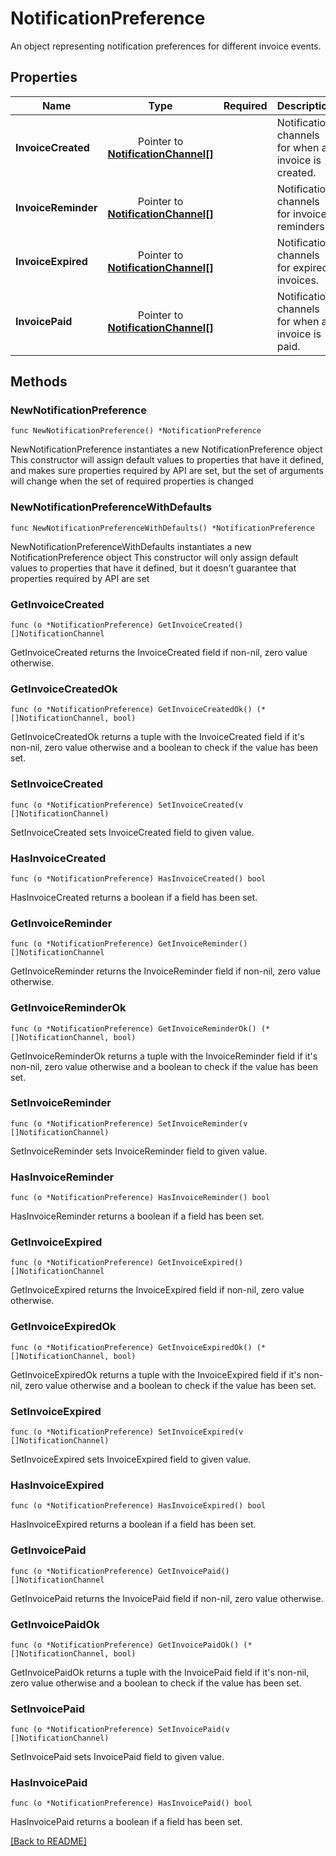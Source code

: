 # NotificationPreference
An object representing notification preferences for different invoice events.

## Properties
| Name | Type | Required | Description | Examples |
|------------|:-------------:|:-------------:|-------------|:-------------:|
| **InvoiceCreated** | Pointer to [**NotificationChannel[]**](NotificationChannel.md) |  | Notification channels for when an invoice is created. |  |
| **InvoiceReminder** | Pointer to [**NotificationChannel[]**](NotificationChannel.md) |  | Notification channels for invoice reminders. |  |
| **InvoiceExpired** | Pointer to [**NotificationChannel[]**](NotificationChannel.md) |  | Notification channels for expired invoices. |  |
| **InvoicePaid** | Pointer to [**NotificationChannel[]**](NotificationChannel.md) |  | Notification channels for when an invoice is paid. |  |

## Methods

### NewNotificationPreference

`func NewNotificationPreference() *NotificationPreference`

NewNotificationPreference instantiates a new NotificationPreference object
This constructor will assign default values to properties that have it defined,
and makes sure properties required by API are set, but the set of arguments
will change when the set of required properties is changed

### NewNotificationPreferenceWithDefaults

`func NewNotificationPreferenceWithDefaults() *NotificationPreference`

NewNotificationPreferenceWithDefaults instantiates a new NotificationPreference object
This constructor will only assign default values to properties that have it defined,
but it doesn't guarantee that properties required by API are set

### GetInvoiceCreated

`func (o *NotificationPreference) GetInvoiceCreated() []NotificationChannel`

GetInvoiceCreated returns the InvoiceCreated field if non-nil, zero value otherwise.

### GetInvoiceCreatedOk

`func (o *NotificationPreference) GetInvoiceCreatedOk() (*[]NotificationChannel, bool)`

GetInvoiceCreatedOk returns a tuple with the InvoiceCreated field if it's non-nil, zero value otherwise
and a boolean to check if the value has been set.

### SetInvoiceCreated

`func (o *NotificationPreference) SetInvoiceCreated(v []NotificationChannel)`

SetInvoiceCreated sets InvoiceCreated field to given value.

### HasInvoiceCreated

`func (o *NotificationPreference) HasInvoiceCreated() bool`

HasInvoiceCreated returns a boolean if a field has been set.

### GetInvoiceReminder

`func (o *NotificationPreference) GetInvoiceReminder() []NotificationChannel`

GetInvoiceReminder returns the InvoiceReminder field if non-nil, zero value otherwise.

### GetInvoiceReminderOk

`func (o *NotificationPreference) GetInvoiceReminderOk() (*[]NotificationChannel, bool)`

GetInvoiceReminderOk returns a tuple with the InvoiceReminder field if it's non-nil, zero value otherwise
and a boolean to check if the value has been set.

### SetInvoiceReminder

`func (o *NotificationPreference) SetInvoiceReminder(v []NotificationChannel)`

SetInvoiceReminder sets InvoiceReminder field to given value.

### HasInvoiceReminder

`func (o *NotificationPreference) HasInvoiceReminder() bool`

HasInvoiceReminder returns a boolean if a field has been set.

### GetInvoiceExpired

`func (o *NotificationPreference) GetInvoiceExpired() []NotificationChannel`

GetInvoiceExpired returns the InvoiceExpired field if non-nil, zero value otherwise.

### GetInvoiceExpiredOk

`func (o *NotificationPreference) GetInvoiceExpiredOk() (*[]NotificationChannel, bool)`

GetInvoiceExpiredOk returns a tuple with the InvoiceExpired field if it's non-nil, zero value otherwise
and a boolean to check if the value has been set.

### SetInvoiceExpired

`func (o *NotificationPreference) SetInvoiceExpired(v []NotificationChannel)`

SetInvoiceExpired sets InvoiceExpired field to given value.

### HasInvoiceExpired

`func (o *NotificationPreference) HasInvoiceExpired() bool`

HasInvoiceExpired returns a boolean if a field has been set.

### GetInvoicePaid

`func (o *NotificationPreference) GetInvoicePaid() []NotificationChannel`

GetInvoicePaid returns the InvoicePaid field if non-nil, zero value otherwise.

### GetInvoicePaidOk

`func (o *NotificationPreference) GetInvoicePaidOk() (*[]NotificationChannel, bool)`

GetInvoicePaidOk returns a tuple with the InvoicePaid field if it's non-nil, zero value otherwise
and a boolean to check if the value has been set.

### SetInvoicePaid

`func (o *NotificationPreference) SetInvoicePaid(v []NotificationChannel)`

SetInvoicePaid sets InvoicePaid field to given value.

### HasInvoicePaid

`func (o *NotificationPreference) HasInvoicePaid() bool`

HasInvoicePaid returns a boolean if a field has been set.


[[Back to README]](../../README.md)


